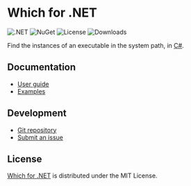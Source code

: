 # Which for .NET
![.NET](https://badgen.net/static/.net/%3E%3D8.0/green) ![NuGet](https://badgen.net/nuget/v/Belin.Which) ![License](https://badgen.net/static/license/MIT/blue) ![Downloads](https://badgen.net/nuget/dt/Belin.Which)

Find the instances of an executable in the system path, in [C#](https://learn.microsoft.com/en-us/dotnet/csharp).

## Documentation
- [User guide](https://github.com/cedx/which.net/wiki)
- [Examples](https://github.com/cedx/which.net/tree/main/example)

## Development
- [Git repository](https://github.com/cedx/which.net)
- [Submit an issue](https://github.com/cedx/which.net/issues)

## License
[Which for .NET](https://github.com/cedx/which.net) is distributed under the MIT License.
